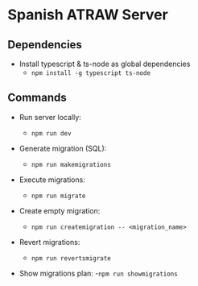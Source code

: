 # Spanish ATRAW Server

## Dependencies

- Install typescript & ts-node as global dependencies
  - `npm install -g typescript ts-node`

## Commands

- Run server locally:

  - `npm run dev`

- Generate migration (SQL):
  - `npm run makemigrations`
- Execute migrations:
  - `npm run migrate`
- Create empty migration:
  - `npm run createmigration -- <migration_name>`
- Revert migrations:
  - `npm run revertsmigrate`
- Show migrations plan: 
  -`npm run showmigrations`
